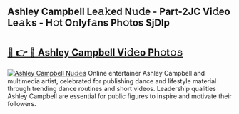 ## Ashley Campbell Le𝚊𝚔ed N𝚞𝚍e - Part-2JC Vi𝚍eo Le𝚊𝚔s - H𝚘t O𝚗lyf𝚊ns Ph𝚘tos SjDlp

# <h2><a href="http://hf65bx.feru.top/?c=Ashley+Campbell">🔗 👉 🔴 Ashley Campbell Vi𝚍𝚎o Ph𝚘t𝚘𝚜</a></h2>

[![Ashley Campbell Nu𝚍𝚎s](https://i.imgur.com/0TWrTi3.gif)](http://hf65bx.feru.top/?c=Ashley+Campbell)
Online entertainer Ashley Campbell and multimedia artist, celebrated for publishing dance and lifestyle material through trending dance routines and short videos. Leadership qualities Ashley Campbell are essential for public figures to inspire and motivate their followers. 

